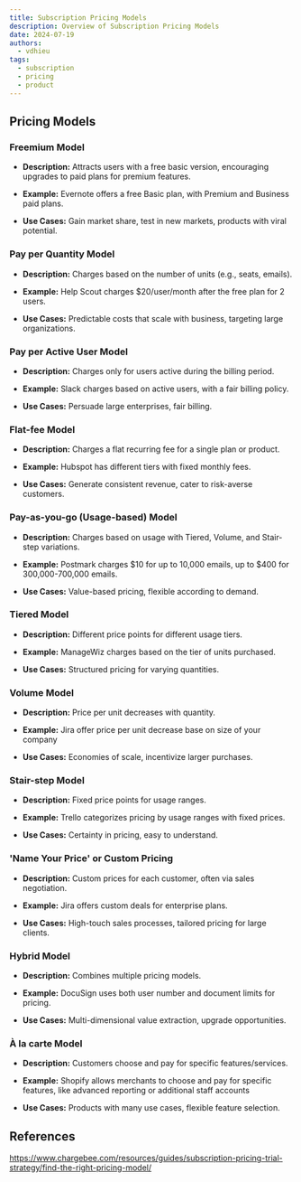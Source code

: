 ```yaml
---
title: Subscription Pricing Models
description: Overview of Subscription Pricing Models
date: 2024-07-19
authors:
  - vdhieu
tags:
  - subscription
  - pricing
  - product
---
```


## Pricing Models

### Freemium Model

- **Description:** Attracts users with a free basic version, encouraging upgrades to paid plans for premium features.

- **Example:** Evernote offers a free Basic plan, with Premium and Business paid plans.

- **Use Cases:** Gain market share, test in new markets, products with viral potential.

### Pay per Quantity Model

- **Description:** Charges based on the number of units (e.g., seats, emails).

- **Example:** Help Scout charges $20/user/month after the free plan for 2 users.

- **Use Cases:** Predictable costs that scale with business, targeting large organizations.

### Pay per Active User Model

- **Description:** Charges only for users active during the billing period.

- **Example:** Slack charges based on active users, with a fair billing policy.

- **Use Cases:** Persuade large enterprises, fair billing.

### Flat-fee Model

- **Description:** Charges a flat recurring fee for a single plan or product.

- **Example:** Hubspot has different tiers with fixed monthly fees.

- **Use Cases:** Generate consistent revenue, cater to risk-averse customers.

### Pay-as-you-go (Usage-based) Model

- **Description:** Charges based on usage with Tiered, Volume, and Stair-step variations.

- **Example:** Postmark charges $10 for up to 10,000 emails, up to $400 for 300,000-700,000 emails.

- **Use Cases:** Value-based pricing, flexible according to demand.

### Tiered Model

- **Description:** Different price points for different usage tiers.

- **Example:** ManageWiz charges based on the tier of units purchased.

- **Use Cases:** Structured pricing for varying quantities.

### Volume Model

- **Description:** Price per unit decreases with quantity.

- **Example:** Jira offer price per unit decrease base on size of your company

- **Use Cases:** Economies of scale, incentivize larger purchases.

### Stair-step Model

- **Description:** Fixed price points for usage ranges.

- **Example:** Trello categorizes pricing by usage ranges with fixed prices.

- **Use Cases:** Certainty in pricing, easy to understand.

### 'Name Your Price' or Custom Pricing

- **Description:** Custom prices for each customer, often via sales negotiation.

- **Example:** Jira offers custom deals for enterprise plans.

- **Use Cases:** High-touch sales processes, tailored pricing for large clients.

### Hybrid Model

- **Description:** Combines multiple pricing models.

- **Example:** DocuSign uses both user number and document limits for pricing.

- **Use Cases:** Multi-dimensional value extraction, upgrade opportunities.

### À la carte Model

- **Description:** Customers choose and pay for specific features/services.

- **Example:** Shopify allows merchants to choose and pay for specific features, like advanced reporting or additional staff accounts

- **Use Cases:** Products with many use cases, flexible feature selection.

## References

https://www.chargebee.com/resources/guides/subscription-pricing-trial-strategy/find-the-right-pricing-model/


